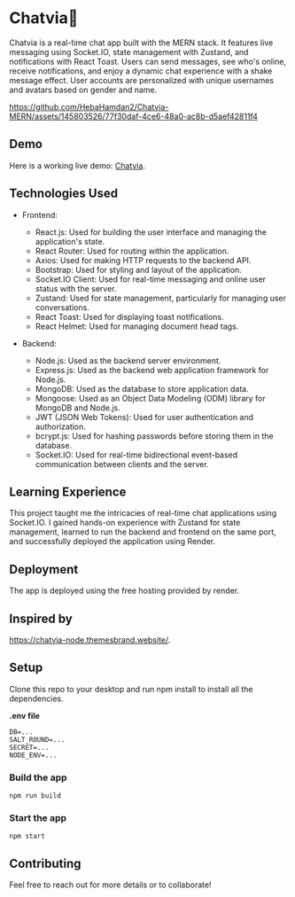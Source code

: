 # Chatvia💬
Chatvia is a real-time chat app built with the MERN stack. It features live messaging using Socket.IO, state management with Zustand, and notifications with React Toast. Users can send messages, see who's online, receive notifications, and enjoy a dynamic chat experience with a shake message effect. User accounts are personalized with unique usernames and avatars based on gender and name.

https://github.com/HebaHamdan2/Chatvia-MERN/assets/145803526/77f30daf-4ce6-48a0-ac8b-d5aef42811f4

## Demo
Here is a working live demo: [Chatvia](https://chatvia-mern.onrender.com/).

## Technologies Used

- Frontend:

    - React.js: Used for building the user interface and managing the application's state.
    - React Router: Used for routing within the application.
    - Axios: Used for making HTTP requests to the backend API.
    - Bootstrap: Used for styling and layout of the application.
    - Socket.IO Client: Used for real-time messaging and online user status with the server.
    - Zustand: Used for state management, particularly for managing user conversations.
    - React Toast: Used for displaying toast notifications.
    - React Helmet: Used for managing document head tags.
      
- Backend:
 
    - Node.js: Used as the backend server environment.
    - Express.js: Used as the backend web application framework for Node.js.
    - MongoDB: Used as the database to store application data.
    - Mongoose: Used as an Object Data Modeling (ODM) library for MongoDB and Node.js.
    - JWT (JSON Web Tokens): Used for user authentication and authorization.
    - bcrypt.js: Used for hashing passwords before storing them in the database.
    - Socket.IO: Used for real-time bidirectional event-based communication between clients and the server.
  
## Learning Experience
This project taught me the intricacies of real-time chat applications using Socket.IO. I gained hands-on experience with Zustand for state management, learned to run the backend and frontend on the same port, and successfully deployed the application using Render.
  
## Deployment
The app is deployed using the free hosting provided by render.
## Inspired by
https://chatvia-node.themesbrand.website/. 

## Setup 
Clone this repo to your desktop and run npm install to install all the dependencies.

**.env file**
```
DB=...
SALT_ROUND=...
SECRET=...
NODE_ENV=...
```
### Build the app
```
npm run build
```
### Start the app
```
npm start
```
## Contributing
Feel free to reach out for more details or to collaborate!





